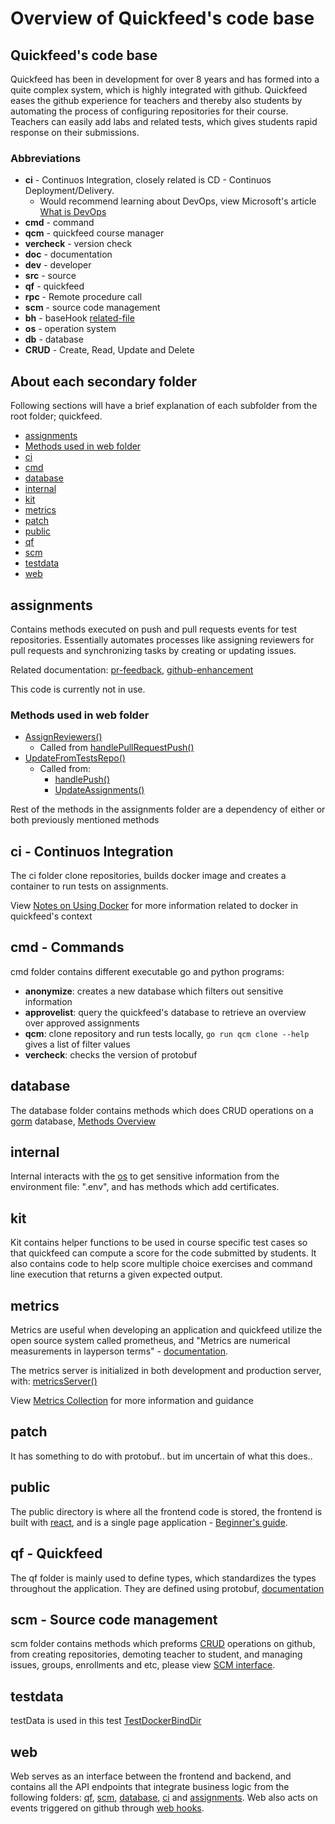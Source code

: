 # Overview of Quickfeed's code base

## Quickfeed's code base

Quickfeed has been in development for over 8 years and has formed into a quite complex system, which is highly integrated with github. Quickfeed eases the github experience for teachers and thereby also students by automating the process of configuring repositories for their course. Teachers can easily add labs and related tests, which gives students rapid response on their submissions.

### Abbreviations

- **ci** - Continuos Integration, closely related is CD - Continuos Deployment/Delivery.
  - Would recommend learning about DevOps, view Microsoft's article [What is DevOps](<https://learn.microsoft.com/en-us/devops/what-is-devops>)
- **cmd** - command
- **qcm** - quickfeed course manager
- **vercheck** - version check
- **doc** - documentation
- **dev** - developer
- **src** - source
- **qf** - quickfeed
- **rpc** - Remote procedure call
- **scm** - source code management
- **bh** - baseHook [related-file](web/bh.go)
- **os** - operation system
- **db** - database
- **CRUD** - Create, Read, Update and Delete

## About each secondary folder

Following sections will have a brief explanation of each subfolder from the root folder; quickfeed.

- [assignments](#assignments)
- [Methods used in web folder](#methods-used-in-web-folder)
- [ci](#ci---continuos-integration)
- [cmd](#cmd---commands)
- [database](#database)
- [internal](#internal)
- [kit](#kit)
- [metrics](#metrics)
- [patch](#patch)
- [public](#public)
- [qf](#qf---quickfeed)
- [scm](#scm---source-code-management)
- [testdata](#testdata)
- [web](#web)

## assignments

Contains methods executed on push and pull requests events for test repositories. Essentially automates processes like assigning reviewers for pull requests and synchronizing tasks by creating or updating issues.

Related documentation: [pr-feedback](design-docs/pr-feedback.md), [github-enhancement](design-docs/github-enhancement.md)

This code is currently not in use.

### Methods used in web folder

- [AssignReviewers()](assignments/pull_requests.go#30)
  - Called from [handlePullRequestPush()](web/hooks/pull_request.go#L47)
- [UpdateFromTestsRepo()](assignments/assignments.go#32)
  - Called from:
    - [handlePush()](web/hooks/push.go#L55)
    - [UpdateAssignments()](web/quickfeed_service.go#491)

Rest of the methods in the assignments folder are a dependency of either or both previously mentioned methods

## ci - Continuos Integration

The ci folder clone repositories, builds docker image and creates a container to run tests on assignments.

View [Notes on Using Docker](docker.md) for more information related to docker in quickfeed's context

## cmd - Commands

cmd folder contains different executable go and python programs:

- **anonymize**: creates a new database which filters out sensitive information
- **approvelist**: query the quickfeed's database to retrieve an overview over approved assignments
- **qcm**: clone repository and run tests locally, `go run qcm clone --help` gives a list of filter values
- **vercheck**: checks the version of protobuf

## database

The database folder contains methods which does CRUD operations on a [gorm](https://gorm.io/index.html) database, [Methods Overview](/database/database.go)

## internal

Internal interacts with the [os](#L26) to get sensitive information from the environment file: ".env", and has methods which add certificates.

## kit

Kit contains helper functions to be used in course specific test cases so that quickfeed can compute a score for the code submitted by students.
It also contains code to help score multiple choice exercises and command line execution that returns a given expected output.

## metrics

Metrics are useful when developing an application and quickfeed utilize the open source system called prometheus, and "Metrics are numerical measurements in layperson terms" - [documentation](https://prometheus.io/docs/introduction/overview/).

The metrics server is initialized in both development and production server, with: [metricsServer()](/web/server.go#L109)

View [Metrics Collection](metrics.md) for more information and guidance

## patch

It has something to do with protobuf.. but im uncertain of what this does..

## public

The public directory is where all the frontend code is stored, the frontend is built with [react](https://react.dev/), and is a single page application - [Beginner's guide](https://dev.to/hiteshtech/a-beginners-guide-to-create-spa-with-react-js-491c).

## qf - Quickfeed

The qf folder is mainly used to define types, which standardizes the types throughout the application. They are defined using protobuf, [documentation](https://protobuf.dev/getting-started/gotutorial/)

## scm - Source code management

scm folder contains methods which preforms [CRUD](#L31) operations on github, from creating repositories, demoting teacher to student, and managing issues, groups, enrollments and etc, please view [SCM interface](/scm/scm.go#L13).

## testdata

testData is used in this test [TestDockerBindDir](/ci/docker_test.go#L116)

## web

Web serves as an interface between the frontend and backend, and contains all the API endpoints that integrate business logic from the following folders: [qf](qf), [scm](scm), [database](database), [ci](ci) and [assignments](assignments). Web also acts on events triggered on github through [web hooks](https://docs.github.com/en/webhooks).
